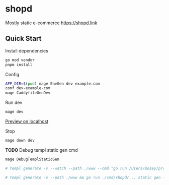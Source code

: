 # shopd

Mostly static e-commerce https://shopd.link


## Quick Start

Install dependencies
```bash
go mod vendor
pnpm install
```

Config
```bash
APP_DIR=$(pwd) mage EnvGen dev example.com
conf dev-example-com
mage CaddyfileGenDev
```

Run dev
```bash
mage dev
```

[Preview on localhost](https://localhost:8443)

Stop
```bash
mage down dev
```

**TODO** Debug templ static gen cmd
```bash
mage DebugTemplStaticGen

# templ generate -v --watch --path ./www --cmd "go run /Users/mozey/pro/shopd/shopd/cmd/shopd/main.go static gen --env dev"

# templ generate -v --path ./www && go run ./cmd/shopd/... static gen --env dev
```
